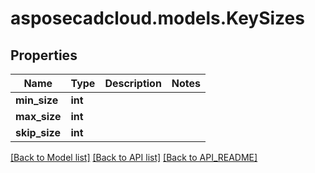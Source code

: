 # asposecadcloud.models.KeySizes

## Properties
Name | Type | Description | Notes
------------ | ------------- | ------------- | -------------
**min_size** | **int** |  | 
**max_size** | **int** |  | 
**skip_size** | **int** |  | 

[[Back to Model list]](API_README.md#documentation-for-models) [[Back to API list]](API_README.md#documentation-for-api-endpoints) [[Back to API_README]](API_README.md)


